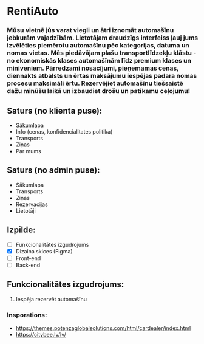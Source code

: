 # RentiAuto

### Mūsu vietnē jūs varat viegli un ātri iznomāt automašīnu jebkurām vajadzībām. Lietotājam draudzīgs interfeiss ļauj jums izvēlēties piemērotu automašīnu pēc kategorijas, datuma un nomas vietas. Mēs piedāvājam plašu transportlīdzekļu klāstu - no ekonomiskās klases automašīnām līdz premium klases un miniveniem. Pārredzami nosacījumi, pieņemamas cenas, diennakts atbalsts un ērtas maksājumu iespējas padara nomas procesu maksimāli ērtu. Rezervējiet automašīnu tiešsaistē dažu minūšu laikā un izbaudiet drošu un patīkamu ceļojumu!

## Saturs (no klienta puse):
- Sākumlapa
- Info (cenas, konfidencialitates politika)
- Transports
- Ziņas
- Par mums

## Saturs (no admin puse):
- Sākumlapa
- Transports
- Ziņas
- Rezervacijas
- Lietotāji

## Izpilde:
- [ ] Funkcionalitātes izgudrojums
- [x] Dizaina skices (Figma)
- [ ] Front-end
- [ ] Back-end

## Funkcionalitātes izgudrojums:
1) Iespēja rezervēt automašīnu


### Insporations:
- https://themes.potenzaglobalsolutions.com/html/cardealer/index.html
- https://citybee.lv/lv/
